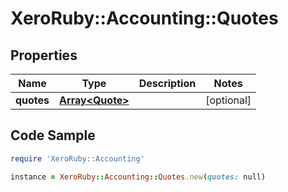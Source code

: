 # XeroRuby::Accounting::Quotes

## Properties

Name | Type | Description | Notes
------------ | ------------- | ------------- | -------------
**quotes** | [**Array&lt;Quote&gt;**](Quote.md) |  | [optional] 

## Code Sample

```ruby
require 'XeroRuby::Accounting'

instance = XeroRuby::Accounting::Quotes.new(quotes: null)
```


